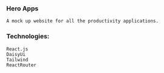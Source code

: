 ### Hero Apps
    A mock up website for all the productivity applications.

### Technologies:
    React.js
    DaisyUi
    Tailwind
    ReactRouter